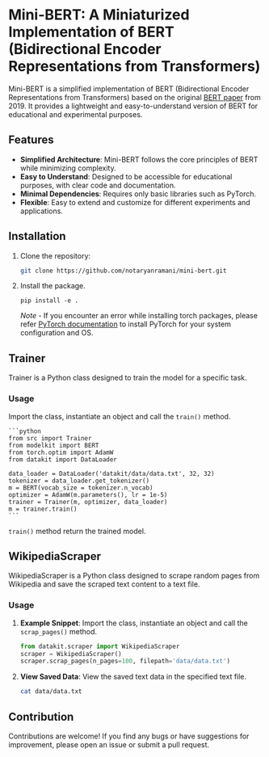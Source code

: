# Mini-BERT: A Miniaturized Implementation of BERT (Bidirectional Encoder Representations from Transformers)

Mini-BERT is a simplified implementation of BERT (Bidirectional Encoder Representations from Transformers) based on the original [BERT paper](https://arxiv.org/pdf/1810.04805.pdf) from 2019. It provides a lightweight and easy-to-understand version of BERT for educational and experimental purposes.

## Features

- **Simplified Architecture**: Mini-BERT follows the core principles of BERT while minimizing complexity.
- **Easy to Understand**: Designed to be accessible for educational purposes, with clear code and documentation.
- **Minimal Dependencies**: Requires only basic libraries such as PyTorch.
- **Flexible**: Easy to extend and customize for different experiments and applications.

## Installation

1. Clone the repository:
   ```bash
   git clone https://github.com/notaryanramani/mini-bert.git
   ```

2. Install the package.
    ```
    pip install -e .
    ```

    *Note* - If you encounter an error while installing torch packages, please refer [PyTorch documentation](https://pytorch.org/get-started/locally/) to install PyTorch for your system configuration and OS.

## Trainer 

Trainer is a Python class designed to train the model for a specific task.

### Usage
Import the class, instantiate an object and call the `train()` method.

    ```python
    from src import Trainer
    from modelkit import BERT
    from torch.optim import AdamW
    from datakit import DataLoader

    data_loader = DataLoader('datakit/data/data.txt', 32, 32)
    tokenizer = data_loader.get_tokenizer()
    m = BERT(vocab_size = tokenizer.n_vocab)
    optimizer = AdamW(m.parameters(), lr = 1e-5)
    trainer = Trainer(m, optimizer, data_loader)
    m = trainer.train()
    ```

`train()` method return the trained model.

## WikipediaScraper 

WikipediaScraper is a Python class designed to scrape random pages from Wikipedia and save the scraped text content to a text file.

### Usage

1. **Example Snippet**: Import the class, instantiate an object and call the `scrap_pages()` method.
    ```python
    from datakit.scraper import WikipediaScraper
    scraper = WikipediaScraper()
    scraper.scrap_pages(n_pages=100, filepath='data/data.txt')
    ```

2. **View Saved Data**: View the saved text data in the specified text file.
    ```bash
    cat data/data.txt
    ```

## Contribution

Contributions are welcome! If you find any bugs or have suggestions for improvement, please open an issue or submit a pull request.



